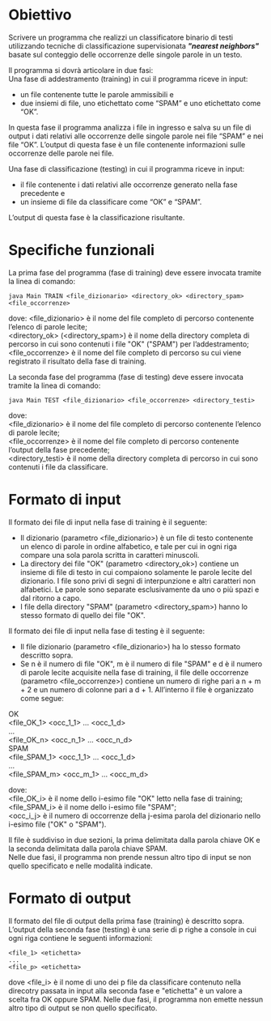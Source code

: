 # Obiettivo
Scrivere un programma che realizzi un classificatore binario di testi utilizzando tecniche di classificazione supervisionata ***"nearest neighbors"*** basate sul conteggio delle occorrenze delle singole parole in un testo.

Il programma si dovrà articolare in due fasi: <br>
Una fase di addestramento (training) in cui il programma riceve in input:
- un file contenente tutte le parole ammissibili e
- due insiemi di file, uno etichettato come “SPAM” e uno etichettato come “OK”.

In questa fase il programma analizza i file in ingresso e salva su un file di output i dati relativi alle occorrenze delle singole parole nei file “SPAM” e nei file “OK”. L’output di questa fase è un file contenente informazioni sulle occorrenze delle parole nei file.

Una fase di classificazione (testing) in cui il programma riceve in input:
- il file contenente i dati relativi alle occorrenze generato nella fase precedente e
- un insieme di file da classificare come “OK” e “SPAM”.

L’output di questa fase è la classificazione risultante.

# Specifiche funzionali
La prima fase del programma (fase di training) deve essere invocata tramite la linea di comando: <br>

	java Main TRAIN <file_dizionario> <directory_ok> <directory_spam> <file_occorrenze>

dove:
<file_dizionario> è il nome del file completo di percorso contenente l’elenco di parole lecite; <br>
<directory_ok> (<directory_spam>) è il nome della directory completa di percorso in cui sono contenuti i file "OK" ("SPAM") per l’addestramento; <br>
<file_occorrenze> è il nome del file completo di percorso su cui viene registrato il risultato della fase di training. <br>

La seconda fase del programma (fase di testing) deve essere invocata tramite la linea di comando: <br>

	java Main TEST <file_dizionario> <file_occorrenze> <directory_testi>

dove: <br>
<file_dizionario> è il nome del file completo di percorso contenente l’elenco di parole lecite; <br>
<file_occorrenze> è il nome del file completo di percorso contenente l’output della fase precedente; <br>
<directory_testi> è il nome della directory completa di percorso in cui sono contenuti i file da classificare.

# Formato di input
Il formato dei file di input nella fase di training è il seguente:
- Il dizionario (parametro <file_dizionario>) è un file di testo contenente un elenco di parole in ordine alfabetico, e tale per cui in ogni riga compare una sola parola scritta in caratteri minuscoli.
- La directory dei file "OK" (parametro <directory_ok>) contiene un insieme di file di testo in cui compaiono solamente le parole lecite del dizionario. I file sono privi di segni di interpunzione e altri caratteri non alfabetici. Le parole sono separate esclusivamente da uno o più spazi e dal ritorno a capo.
- I file della directory "SPAM" (parametro <directory_spam>) hanno lo stesso formato di quello dei file "OK".

Il formato dei file di input nella fase di testing è il seguente:
- Il file dizionario (parametro <file_dizionario>) ha lo stesso formato descritto sopra.
- Se n è il numero di file "OK", m è il numero di file "SPAM" e d è il numero di parole lecite acquisite nella fase di training, il file delle occorrenze (parametro <file_occorrenze>) contiene un numero di righe pari a n + m + 2 e un numero di colonne pari a d + 1. All’interno il file è organizzato come segue:

OK <br>
<file_OK_1> <occ_1_1> ... <occ_1_d> <br>
... <br>
<file_OK_n> <occ_n_1> ... <occ_n_d> <br>
SPAM <br>
<file_SPAM_1> <occ_1_1> ... <occ_1_d> <br>
... <br>
<file_SPAM_m> <occ_m_1> ... <occ_m_d> <br>

dove: <br>
<file_OK_i> è il nome dello i-esimo file "OK" letto nella fase di training; <br>
<file_SPAM_i> è il nome dello i-esimo file "SPAM"; <br>
<occ_i_j> è il numero di occorrenze della j-esima parola del dizionario nello i-esimo file ("OK" o "SPAM").

Il file è suddiviso in due sezioni, la prima delimitata dalla parola chiave OK e la seconda delimitata dalla parola chiave SPAM. <br>
Nelle due fasi, il programma non prende nessun altro tipo di input se non quello specificato e nelle modalità indicate.

# Formato di output
Il formato del file di output della prima fase (training) è descritto sopra. <br>
L’output della seconda fase (testing) è una serie di p righe a console in cui ogni riga contiene le seguenti informazioni:

	<file_1> <etichetta>
	...
	<file_p> <etichetta>

dove <file_i> è il nome di uno dei p file da classificare contenuto nella direcotry passata in input alla seconda fase e "etichetta" è un valore a scelta fra OK oppure SPAM.
Nelle due fasi, il programma non emette nessun altro tipo di output se non quello specificato.
